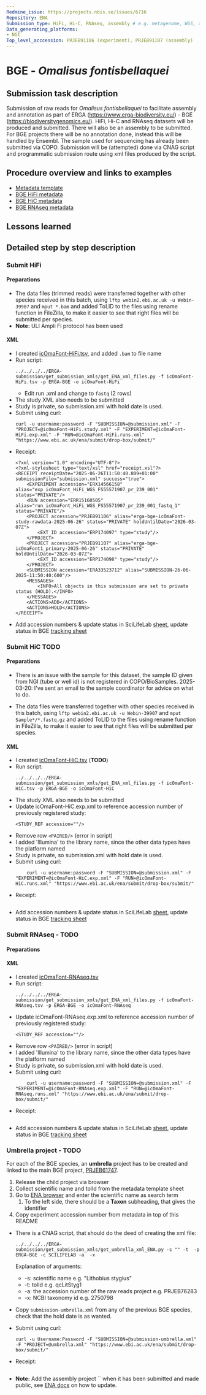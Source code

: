 ```yaml
---
Redmine_issue: https://projects.nbis.se/issues/6716
Repository: ENA
Submission_type: HiFi, Hi-C, RNAseq, assembly # e.g. metagenome, WGS, assembly, - IF RELEVANT
Data_generating_platforms:
- NGI
Top_level_acccession: PRJEB91106 (experiment), PRJEB91107 (assembly)
---
```


# BGE - *Omalisus fontisbellaquei*

## Submission task description
Submission of raw reads for *Omalisus fontisbellaquei* to facilitate assembly and annotation as part of ERGA (https://www.erga-biodiversity.eu/) - BGE (https://biodiversitygenomics.eu/). HiFi, Hi-C and RNAseq datasets will be produced and submitted. There will also be an assembly to be submitted. For BGE projects there will be no annotation done, instead this will be handled by Ensembl. The sample used for sequencing has already been submitted via COPO.
Submission will be (attempted) done via CNAG script and programmatic submission route using xml files produced by the script.

## Procedure overview and links to examples

* [Metadata template](./data/BGE-Omalisus-fontisbellaquei-metadata.xlsx)
* [BGE HiFi metadata](./data/icOmaFont-HiFi.tsv)
* [BGE HiC metadata](./data/icOmaFont-HiC.tsv)
* [BGE RNAseq metadata](./data/icOmaFont-RNAseq.tsv)

## Lessons learned
<!-- What went well? What did not went so well? What would you have done differently? -->

## Detailed step by step description

### Submit HiFi

#### Preparations
* The data files (trimmed reads) were transferred together with other species received in this batch, using `lftp webin2.ebi.ac.uk -u Webin-39907` and `mput *.bam` and added ToLID to the files using rename function in FileZilla, to make it easier to see that right files will be submitted per species.
* **Note:** ULI Ampli Fi protocol has been used 

#### XML
* I created [icOmaFont-HiFi.tsv](./data/icOmaFont-HiFi.tsv), and added `.bam` to file name
* Run script:
    ```
    ../../../../ERGA-submission/get_submission_xmls/get_ENA_xml_files.py -f icOmaFont-HiFi.tsv -p ERGA-BGE -o icOmaFont-HiFi
    ```
    * Edit run .xml and change to `fastq` (2 rows)
* The study XML also needs to be submitted
* Study is private, so submission.xml with hold date is used.
* Submit using curl:
    ```
    curl -u username:password -F "SUBMISSION=@submission.xml" -F "PROJECT=@icOmaFont-HiFi.study.xml" -F "EXPERIMENT=@icOmaFont-HiFi.exp.xml" -F "RUN=@icOmaFont-HiFi.runs.xml" "https://www.ebi.ac.uk/ena/submit/drop-box/submit/"
    ```
* Receipt:
    ```
    <?xml version="1.0" encoding="UTF-8"?>
    <?xml-stylesheet type="text/xsl" href="receipt.xsl"?>
    <RECEIPT receiptDate="2025-06-26T11:50:40.809+01:00" submissionFile="submission.xml" success="true">
        <EXPERIMENT accession="ERX14566158" alias="exp_icOmaFont_HiFi_WGS_FS55571907_pr_239_001" status="PRIVATE"/>
        <RUN accession="ERR15160505" alias="run_icOmaFont_HiFi_WGS_FS55571907_pr_239_001_fastq_1" status="PRIVATE"/>
        <PROJECT accession="PRJEB91106" alias="erga-bge-icOmaFont-study-rawdata-2025-06-26" status="PRIVATE" holdUntilDate="2026-03-07Z">
            <EXT_ID accession="ERP174097" type="study"/>
        </PROJECT>
        <PROJECT accession="PRJEB91107" alias="erga-bge-icOmaFont1_primary-2025-06-26" status="PRIVATE" holdUntilDate="2026-03-07Z">
            <EXT_ID accession="ERP174098" type="study"/>
        </PROJECT>
        <SUBMISSION accession="ERA33523712" alias="SUBMISSION-26-06-2025-11:50:40:600"/>
        <MESSAGES>
            <INFO>All objects in this submission are set to private status (HOLD).</INFO>
        </MESSAGES>
        <ACTIONS>ADD</ACTIONS>
        <ACTIONS>HOLD</ACTIONS>
    </RECEIPT>
    ```
* Add accession numbers & update status in SciLifeLab [sheet](https://docs.google.com/spreadsheets/d/1mSuL_qGffscer7G1FaiEOdyR68igscJB0CjDNSCNsvg/), update status in BGE [tracking sheet](https://docs.google.com/spreadsheets/d/1IXEyg-XZfwKOtXBHAyJhJIqkmwHhaMn5uXd8GyXHSpY/)

### Submit HiC **TODO**

#### Preparations
* There is an issue with the sample for this dataset, the sample ID given from NGI (tube or well id) is not registered in COPO/BioSamples. 2025-03-20: I've sent an email to the sample coordinator for advice on what to do.

* The data files were transferred together with other species received in this batch, using `lftp webin2.ebi.ac.uk -u Webin-39907` and `mput Sample*/*.fastq.gz` and added ToLID to the files using rename function in FileZilla, to make it easier to see that right files will be submitted per species.

#### XML
* I created [icOmaFont-HiC.tsv](./data/icOmaFont-HiC.tsv) (**TODO**)
* Run script:
    ```
    ../../../../ERGA-submission/get_submission_xmls/get_ENA_xml_files.py -f icOmaFont-HiC.tsv -p ERGA-BGE -o icOmaFont-HiC
    ```
* The study XML also needs to be submitted
* Update icOmaFont-HiC.exp.xml to reference accession number of previously registered study:
    ```
    <STUDY_REF accession=""/>
    ```
* Remove row `<PAIRED/>` (error in script)
* I added 'Illumina' to the library name, since the other data types have the platform named
* Study is private, so submission.xml with hold date is used.
* Submit using curl:
    ```
        curl -u username:password -F "SUBMISSION=@submission.xml" -F "EXPERIMENT=@icOmaFont-HiC.exp.xml" -F "RUN=@icOmaFont-HiC.runs.xml" "https://www.ebi.ac.uk/ena/submit/drop-box/submit/"
    ```
* Receipt:
    ```

    ```
* Add accession numbers & update status in SciLifeLab [sheet](https://docs.google.com/spreadsheets/d/1mSuL_qGffscer7G1FaiEOdyR68igscJB0CjDNSCNsvg/), update status in BGE [tracking sheet](https://docs.google.com/spreadsheets/d/1IXEyg-XZfwKOtXBHAyJhJIqkmwHhaMn5uXd8GyXHSpY/)


### Submit RNAseq - **TODO**

#### Preparations

#### XML
* I created [icOmaFont-RNAseq.tsv](./data/icOmaFont-RNAseq.tsv)
* Run script:
    ```
    ../../../../ERGA-submission/get_submission_xmls/get_ENA_xml_files.py -f icOmaFont-RNAseq.tsv -p ERGA-BGE -o icOmaFont-RNAseq
    ```
* Update icOmaFont-RNAseq.exp.xml to reference accession number of previously registered study:
    ```
    <STUDY_REF accession=""/>
    ```
* Remove row `<PAIRED/>` (error in script)
* I added 'Illumina' to the library name, since the other data types have the platform named
* Study is private, so submission.xml with hold date is used.
* Submit using curl:
    ```
        curl -u username:password -F "SUBMISSION=@submission.xml" -F "EXPERIMENT=@icOmaFont-RNAseq.exp.xml" -F "RUN=@icOmaFont-RNAseq.runs.xml" "https://www.ebi.ac.uk/ena/submit/drop-box/submit/"
    ```
* Receipt:
    ```

    ```
* Add accession numbers & update status in SciLifeLab [sheet](https://docs.google.com/spreadsheets/d/1mSuL_qGffscer7G1FaiEOdyR68igscJB0CjDNSCNsvg/), update status in BGE [tracking sheet](https://docs.google.com/spreadsheets/d/1IXEyg-XZfwKOtXBHAyJhJIqkmwHhaMn5uXd8GyXHSpY/)

### Umbrella project - **TODO**
For each of the BGE species, an **umbrella** project has to be created and linked to the main BGE project, [PRJEB61747](https://www.ebi.ac.uk/ena/browser/view/PRJEB61747).

1. Release the child project via browser
1. Collect scientific name and tolId from the metadata template sheet
1. Go to [ENA browser](https://www.ebi.ac.uk/ena/browser/home) and enter the scientific name as search term
    1. To the left side, there should be a **Taxon** subheading, that gives the identifier
1. Copy experiment accession number from metadata in top of this README
* There is a CNAG script, that should do the deed of creating the xml file:
    ```
    ../../../../ERGA-submission/get_submission_xmls/get_umbrella_xml_ENA.py -s "" -t  -p ERGA-BGE -c SCILIFELAB -a  -x 
    ```
    Explanation of arguments:
    * -s: scientific name e.g. "Lithobius stygius"
    * -t: tolId e.g. qcLitStyg1
    * -a: the accession number of the raw reads project e.g. PRJEB76283
    * -x: NCBI taxonomy id e.g. 2750798

* Copy `submission-umbrella.xml` from any of the previous BGE species, check that the hold date is as wanted.
* Submit using curl:
    ```
    curl -u Username:Password -F "SUBMISSION=@submission-umbrella.xml" -F "PROJECT=@umbrella.xml" "https://www.ebi.ac.uk/ena/submit/drop-box/submit/"
    ```
* Receipt:
    ```
    
    ```
* **Note:** Add the assembly project `` when it has been submitted and made public, see [ENA docs](https://ena-docs.readthedocs.io/en/latest/faq/umbrella.html#adding-children-to-an-umbrella) on how to update.

